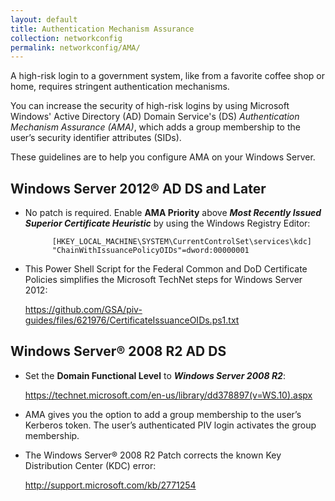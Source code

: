 ```yaml
---
layout: default
title: Authentication Mechanism Assurance
collection: networkconfig
permalink: networkconfig/AMA/
---
```


A high-risk login to a government system, like from a favorite coffee shop or home, requires stringent authentication mechanisms.

You can increase the security of high-risk logins by using Microsoft Windows' Active Directory (AD) Domain Service's (DS) _Authentication Mechanism Assurance (AMA)_, which adds a group membership to the user’s security identifier attributes (SIDs). 

These guidelines are to help you configure AMA on your Windows Server. 

## Windows Server 2012® AD DS and Later

* No patch is required. Enable **AMA Priority** above **_Most Recently Issued Superior Certificate Heuristic_** by using the Windows Registry Editor:

            [HKEY_LOCAL_MACHINE\SYSTEM\CurrentControlSet\services\kdc]
            "ChainWithIssuancePolicyOIDs"=dword:00000001

* This Power Shell Script for the Federal Common and DoD Certificate Policies simplifies the Microsoft TechNet steps for Windows Server 2012: 

    https://github.com/GSA/piv-guides/files/621976/CertificateIssuanceOIDs.ps1.txt

## Windows Server® 2008 R2 AD DS

* Set the **Domain Functional Level** to **_Windows Server 2008 R2_**:

    https://technet.microsoft.com/en-us/library/dd378897(v=WS.10).aspx

* AMA gives you the option to add a group membership to the user’s Kerberos token. The user’s authenticated PIV login activates the group membership. 

* The Windows Server® 2008 R2 Patch corrects the known Key Distribution Center (KDC) error: 

    http://support.microsoft.com/kb/2771254 

